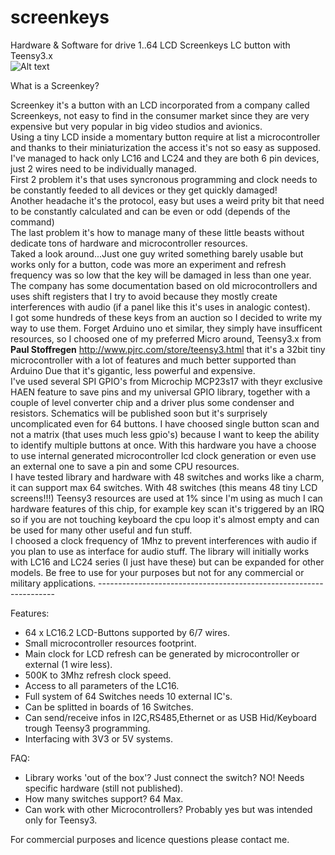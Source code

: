 screenkeys
==========

Hardware & Software for drive 1..64 LCD Screenkeys LC button with Teensy3.x<br>
![Alt text](http://i1189.photobucket.com/albums/z437/theamra/libraries/e1564993-de34-4369-8f7f-b6e67d567249.jpg "LC16")<br>

What is a Screenkey?

Screenkey it's a button with an LCD incorporated from a company called Screenkeys, not easy to find in the consumer market since they are very expensive but very popular in big video studios and avionics.<br>
Using a tiny LCD inside a momentary button require at list a microcontroller and thanks to their miniaturization the access it's not so easy as supposed. I've managed to hack only LC16 and LC24 and they are both 6 pin devices, just 2 wires need to be individually managed.<br>
First 2 problem it's that uses syncronous programming and clock needs to be constantly feeded to all devices or they get quickly damaged!<br>
Another headache it's the protocol, easy but uses a weird prity bit that need to be constantly calculated and can be even or odd (depends of the command)<br>
The last problem it's how to manage many of these little beasts without dedicate tons of hardware and microcontroller resources.<br>
Taked a look around...Just one guy writed something barely usable but works only for a button, code was more an experiment and refresh frequency was so low that the key will be damaged in less than one year.<br>
The company has some documentation based on old microcontrollers and uses shift registers that I try to avoid because they mostly create interferences with audio (if a panel like this it's uses in analogic contest).<br>
I got some hundreds of these keys from an auction so I decided to write my way to use them.
Forget Arduino uno et similar, they simply have insufficent resources, so I choosed one
of my preferred Micro around, Teensy3.x from <b>Paul Stoffregen</b> http://www.pjrc.com/store/teensy3.html that it's a 32bit
tiny microcontroller with a lot of features and much better supported than Arduino Due that it's gigantic, less powerful and expensive.<br>
I've used several SPI GPIO's from Microchip MCP23s17 with theyr exclusive HAEN feature to save pins and my universal
GPIO library, together with a couple of level converter chip and a driver plus some condenser and resistors. Schematics will be published soon but it's surprisely uncomplicated even for 64 buttons. I have choosed single button scan and not a matrix (that uses much less gpio's) because I want to keep the ability to identify multiple buttons at once.
With this hardware you have a choose to use internal generated microcontroller lcd clock generation or even use an external one to save a pin and some CPU resources.<br>
I have tested library and hardware with 48 switches and works like a charm, it can support max 64 switches.
With 48 switches (this means 48 tiny LCD screens!!!) Teensy3 resources are used at 1% since I'm using as much I can hardware features
of this chip, for example key scan it's triggered by an IRQ so if you are not touching keyboard the cpu loop it's almost empty
and can be used for many other useful and fun stuff.<br>
I choosed a clock frequency of 1Mhz to prevent interferences with audio if you plan to use as interface for audio stuff.
The library will initially works with LC16 and LC24 series (I just have these) but can be expanded for other models.
Be free to use for your purposes but not for any commercial or military applications.
-------------------------------------------------------------------<br>

Features:<br>

- 64 x LC16.2 LCD-Buttons supported by 6/7 wires.
- Small microcontroller resources footprint.
- Main clock for LCD refresh can be generated by microcontroller or external (1 wire less).
- 500K to 3Mhz refresh clock speed.
- Access to all parameters of the LC16.
- Full system of 64 Switches needs 10 external IC's.
- Can be splitted in boards of 16 Switches.
- Can send/receive infos in I2C,RS485,Ethernet or as USB Hid/Keyboard trough Teensy3 programming.
- Interfacing with 3V3 or 5V systems.

FAQ:<br>

- Library works 'out of the box'? Just connect the switch? NO! Needs specific hardware (still not published).
- How many switches support? 64 Max.
- Can work with other Microcontrollers? Probably yes but was intended only for Teensy3.

For commercial purposes and licence questions please contact me.
